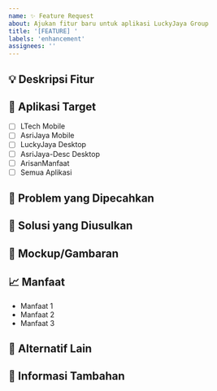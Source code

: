 ```yaml
---
name: ✨ Feature Request
about: Ajukan fitur baru untuk aplikasi LuckyJaya Group
title: '[FEATURE] '
labels: 'enhancement'
assignees: ''
---
```


## 💡 Deskripsi Fitur
<!-- Jelaskan fitur yang diinginkan dengan detail -->

## 📱 Aplikasi Target
<!-- Pilih aplikasi yang akan mendapat fitur ini -->
- [ ] LTech Mobile
- [ ] AsriJaya Mobile
- [ ] LuckyJaya Desktop
- [ ] AsriJaya-Desc Desktop
- [ ] ArisanManfaat
- [ ] Semua Aplikasi

## 🎯 Problem yang Dipecahkan
<!-- Jelaskan masalah apa yang akan dipecahkan oleh fitur ini -->

## 🔧 Solusi yang Diusulkan
<!-- Jelaskan bagaimana fitur ini akan bekerja -->

## 🎨 Mockup/Gambaran
<!-- Jika ada, sertakan mockup atau gambaran visual fitur -->

## 📈 Manfaat
<!-- Apa manfaat yang akan didapat dari fitur ini? -->
- Manfaat 1
- Manfaat 2
- Manfaat 3

## 🔄 Alternatif Lain
<!-- Apakah ada solusi alternatif yang sudah dipertimbangkan? -->

## 📝 Informasi Tambahan
<!-- Informasi lain yang mendukung request fitur ini -->

